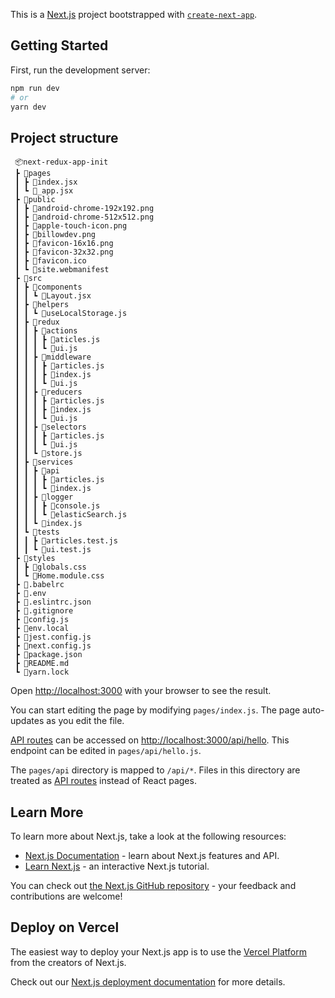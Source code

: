 This is a [Next.js](https://nextjs.org/) project bootstrapped with [`create-next-app`](https://github.com/vercel/next.js/tree/canary/packages/create-next-app).

## Getting Started

First, run the development server:

```bash
npm run dev
# or
yarn dev

```

## Project structure
```
 📦next-redux-app-init
 ┣ 📂pages
 ┃ ┣ 📜index.jsx
 ┃ ┗ 📜_app.jsx
 ┣ 📂public
 ┃ ┣ 📜android-chrome-192x192.png
 ┃ ┣ 📜android-chrome-512x512.png
 ┃ ┣ 📜apple-touch-icon.png
 ┃ ┣ 📜billowdev.png
 ┃ ┣ 📜favicon-16x16.png
 ┃ ┣ 📜favicon-32x32.png
 ┃ ┣ 📜favicon.ico
 ┃ ┗ 📜site.webmanifest
 ┣ 📂src
 ┃ ┣ 📂components
 ┃ ┃ ┗ 📜Layout.jsx
 ┃ ┣ 📂helpers
 ┃ ┃ ┗ 📜useLocalStorage.js
 ┃ ┣ 📂redux
 ┃ ┃ ┣ 📂actions
 ┃ ┃ ┃ ┣ 📜aticles.js
 ┃ ┃ ┃ ┗ 📜ui.js
 ┃ ┃ ┣ 📂middleware
 ┃ ┃ ┃ ┣ 📜articles.js
 ┃ ┃ ┃ ┣ 📜index.js
 ┃ ┃ ┃ ┗ 📜ui.js
 ┃ ┃ ┣ 📂reducers
 ┃ ┃ ┃ ┣ 📜articles.js
 ┃ ┃ ┃ ┣ 📜index.js
 ┃ ┃ ┃ ┗ 📜ui.js
 ┃ ┃ ┣ 📂selectors
 ┃ ┃ ┃ ┣ 📜articles.js
 ┃ ┃ ┃ ┗ 📜ui.js
 ┃ ┃ ┗ 📜store.js
 ┃ ┣ 📂services
 ┃ ┃ ┣ 📂api
 ┃ ┃ ┃ ┣ 📜articles.js
 ┃ ┃ ┃ ┗ 📜index.js
 ┃ ┃ ┣ 📂logger
 ┃ ┃ ┃ ┣ 📜console.js
 ┃ ┃ ┃ ┗ 📜elasticSearch.js
 ┃ ┃ ┗ 📜index.js
 ┃ ┗ 📂tests
 ┃ ┃ ┣ 📜articles.test.js
 ┃ ┃ ┗ 📜ui.test.js
 ┣ 📂styles
 ┃ ┣ 📜globals.css
 ┃ ┗ 📜Home.module.css
 ┣ 📜.babelrc
 ┣ 📜.env
 ┣ 📜.eslintrc.json
 ┣ 📜.gitignore
 ┣ 📜config.js
 ┣ 📜env.local
 ┣ 📜jest.config.js
 ┣ 📜next.config.js
 ┣ 📜package.json
 ┣ 📜README.md
 ┗ 📜yarn.lock
```

Open [http://localhost:3000](http://localhost:3000) with your browser to see the result.

You can start editing the page by modifying `pages/index.js`. The page auto-updates as you edit the file.

[API routes](https://nextjs.org/docs/api-routes/introduction) can be accessed on [http://localhost:3000/api/hello](http://localhost:3000/api/hello). This endpoint can be edited in `pages/api/hello.js`.

The `pages/api` directory is mapped to `/api/*`. Files in this directory are treated as [API routes](https://nextjs.org/docs/api-routes/introduction) instead of React pages.

## Learn More

To learn more about Next.js, take a look at the following resources:

- [Next.js Documentation](https://nextjs.org/docs) - learn about Next.js features and API.
- [Learn Next.js](https://nextjs.org/learn) - an interactive Next.js tutorial.

You can check out [the Next.js GitHub repository](https://github.com/vercel/next.js/) - your feedback and contributions are welcome!

## Deploy on Vercel

The easiest way to deploy your Next.js app is to use the [Vercel Platform](https://vercel.com/new?utm_medium=default-template&filter=next.js&utm_source=create-next-app&utm_campaign=create-next-app-readme) from the creators of Next.js.

Check out our [Next.js deployment documentation](https://nextjs.org/docs/deployment) for more details.
